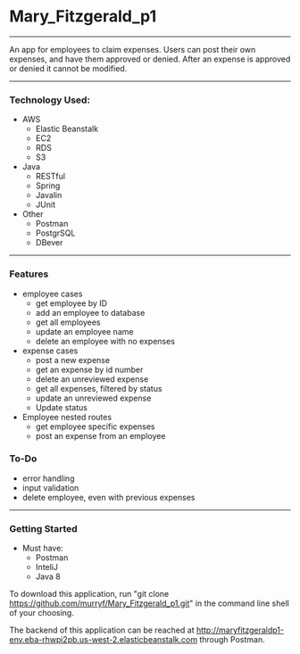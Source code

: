 # Mary_Fitzgerald_p1
------
An app for employees to claim expenses. Users can post their own expenses, and have them approved or denied. After an expense is approved or denied it cannot be modified. 

------
### Technology Used:

- AWS
  - Elastic Beanstalk
  - EC2
  - RDS
  - S3
- Java
  - RESTful
  - Spring
  - Javalin
  - JUnit
- Other
  - Postman
  - PostgrSQL
  - DBever

------
### Features

- employee cases
  - get employee by ID
  - add an employee to database
  - get all employees
  - update an employee name
  - delete an employee with no expenses
- expense cases
  - post a new expense
  - get an expense by id number
  - delete an unreviewed expense
  - get all expenses, filtered by status
  - update an unreviewed expense
  - Update status
- Employee nested routes
  - get employee specific expenses
  - post an expense from an employee

### To-Do
- error handling
- input validation
- delete employee, even with previous expenses

-----
### Getting Started
- Must have:
  - Postman
  - InteliJ
  - Java 8
 
 To download this application, run "git clone https://github.com/murryf/Mary_Fitzgerald_p1.git"  in the command line shell of your choosing.
 
 The backend of this application can be reached at http://maryfitzgeraldp1-env.eba-rhwpi2pb.us-west-2.elasticbeanstalk.com through Postman. 

